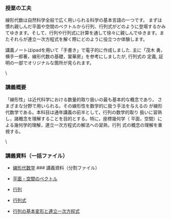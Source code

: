 

### 授業の工夫
 線形代数は自然科学全般で広く用いられる科学の基本言語の一つです。 まずは慣れ親しんだ平面や空間のベクトルから行列、行列式がどのように登場するかみてゆきます。そして、行列や行列式に計算を通して徐々に親しんでゆきます。またそれらが連立一次方程式を解く際にどのように役立つか体験します。 

講義ノートはipadを用いて「手書き」で電子的に作成しました. 主に「茂木 勇，横手一郎著，線形代数の基礎，裳華房」を参考にしましたが, 行列式の 定義, 証明の一部でオリジナルな箇所が見られます。

\
### 講義概要
 「線形性」は近代科学における数量的取り扱いの最も基本的な概念であり， さまざまな分野で用いられる。その線形性を数学的に扱う手法を与えるの が線形代数学である。本科目は通年講義の前半として，行列の数学的取り 扱いに習熟し，諸概念を理解することを目的とする。特に，座標幾何学（ 平面，空間）による幾何学的理解，連立一次方程式の解法への習熟，行列 式の概念の理解を重視する。

\
### 講義資料（一括ファイル）
- [線形代数学](/files/587/la1.pdf) ### 講義資料（分割ファイル）
 

- [平面・空間のベクトル](/files/587/la1Chap1.pdf) 
- [行列](/files/587/la1Chap2.pdf) 
- [行列式](/files/587/la1Chap3.pdf) 
- [行列の基本変形と連立一次方程式](/files/587/la1Chap4.pdf) 

